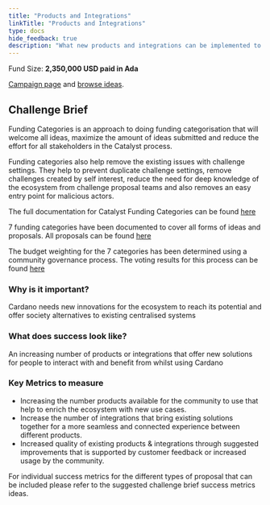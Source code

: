```yaml
---
title: "Products and Integrations"
linkTitle: "Products and Integrations"
type: docs
hide_feedback: true
description: "What new products and integrations can be implemented to bring impactful use cases to the Cardano ecosystem that help drive more adoption?"
---
```

<!-- <img src="https://cardano.ideascale.com/community-library/accounts/93/936143/Public/21-Community-Advisor-Improvements-dbdbe2.png" style="width:500px;height500px"> -->

Fund Size: **2,350,000 USD paid in Ada**

[Campaign page](https://cardano.ideascale.com/c/idea/396755) and [browse ideas]().

## Challenge Brief
Funding Categories is an approach to doing funding categorisation that will welcome all ideas, maximize the amount of ideas submitted and reduce the effort for all stakeholders in the Catalyst process.

Funding categories also help remove the existing issues with challenge settings. They help to prevent duplicate challenge settings, remove challenges created by self interest, reduce the need for deep knowledge of the ecosystem from challenge proposal teams and also removes an easy entry point for malicious actors.

The full documentation for Catalyst Funding Categories can be found [here](https://catalyst-swarm.gitbook.io/catalyst-funding-categories/)

7 funding categories have been documented to cover all forms of ideas and proposals. All proposals can be found [here](https://linktr.ee/cardanopace)

The budget weighting for the 7 categories has been determined using a community governance process. The voting results for this process can be found [here](https://catalyst-swarm.gitbook.io/catalyst-funding-categories/community-votes/fund-8-categories-budget-weighting/voting-results-fund-8)

### Why is it important?
Cardano needs new innovations for the ecosystem to reach its potential and offer society alternatives to existing centralised systems

### What does success look like?
An increasing number of products or integrations that offer new solutions for people to interact with and benefit from whilst using Cardano

### Key Metrics to measure
- Increasing the number products available for the community to use that help to enrich the ecosystem with new use cases.
- Increase the number of integrations that bring existing solutions together for a more seamless and connected experience between different products.
- Increased quality of existing products & integrations through suggested improvements that is supported by customer feedback or increased usage by the community.

For individual success metrics for the different types of proposal that can be included please refer to the suggested challenge brief success metrics ideas.